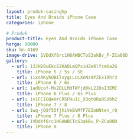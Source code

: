 ```yaml
---
layout: produk-casinghp
title: Eyes And Braids iPhone Case
categories: iphone

# Produk
product-title: Eyes And Braids iPhone Case
harga: 90000
sku: hn-4169
image-drive: 1VDdXf6rc1H6AWBCToS3akBv_P-ZCa00D
gallery:
  - url: 13JH20uEkcE2KADLmQPxiHZe8lfzm6a2G
    title: iPhone 5 / 5s / SE
  - url: 1ixsAKyhQBIlsygLLULXeNzAPZEx1Rhr3
    title: iPhone 6 / 6s
  - url: 1adUcof-Mx2DLLMdTWYjd0kL2JDoI3EMC
    title: iPhone 6 Plus / 6s Plus
  - url: 1v1FCIGQeHrCR5PHuIi_X3qt0Ru0SVbh2
    title: iPhone 7 / 8
  - url: 1wq-jQ9f55fjhiVeBVMfF7EIoWNten_rQ
    title: iPhone 7 Plus / 8 Plus
  - url: 1VDdXf6rc1H6AWBCToS3akBv_P-ZCa00D
    title: iPhone X
---
```

